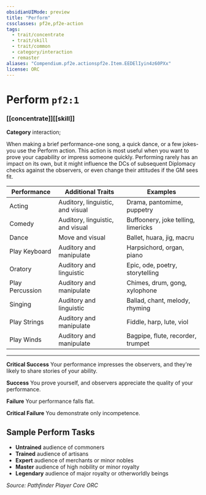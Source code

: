 ```yaml
---
obsidianUIMode: preview
title: "Perform"
cssclasses: pf2e,pf2e-action
tags:
  - trait/concentrate
  - trait/skill
  - trait/common
  - category/interaction
  - remaster
aliases: "Compendium.pf2e.actionspf2e.Item.EEDElIyin4z60PXx"
license: ORC
---
```

# Perform `pf2:1`

### [[concentrate]][[skill]]

**Category** interaction; 




When making a brief performance-one song, a quick dance, or a few jokes-you use the Perform action. This action is most useful when you want to prove your capability or impress someone quickly. Performing rarely has an impact on its own, but it might influence the DCs of subsequent Diplomacy checks against the observers, or even change their attitudes if the GM sees fit.

  

| Performance | Additional Traits | Examples |
| --- | --- | --- |
| Acting | Auditory, linguistic, and visual | Drama, pantomime, puppetry |
| Comedy | Auditory, linguistic, and visual | Buffoonery, joke telling, limericks |
| Dance | Move and visual | Ballet, huara, jig, macru |
| Play Keyboard | Auditory and manipulate | Harpsichord, organ, piano |
| Oratory | Auditory and linguistic | Epic, ode, poetry, storytelling |
| Play Percussion | Auditory and manipulate | Chimes, drum, gong, xylophone |
| Singing | Auditory and linguistic | Ballad, chant, melody, rhyming |
| Play Strings | Auditory and manipulate | Fiddle, harp, lute, viol |
| Play Winds | Auditory and manipulate | Bagpipe, flute, recorder, trumpet |

* * *

**Critical Success** Your performance impresses the observers, and they're likely to share stories of your ability.

**Success** You prove yourself, and observers appreciate the quality of your performance.

**Failure** Your performance falls flat.

**Critical Failure** You demonstrate only incompetence.

## Sample Perform Tasks

*   **Untrained** audience of commoners
*   **Trained** audience of artisans
*   **Expert** audience of merchants or minor nobles
*   **Master** audience of high nobility or minor royalty
*   **Legendary** audience of major royalty or otherworldly beings

*Source: Pathfinder Player Core*
*ORC*